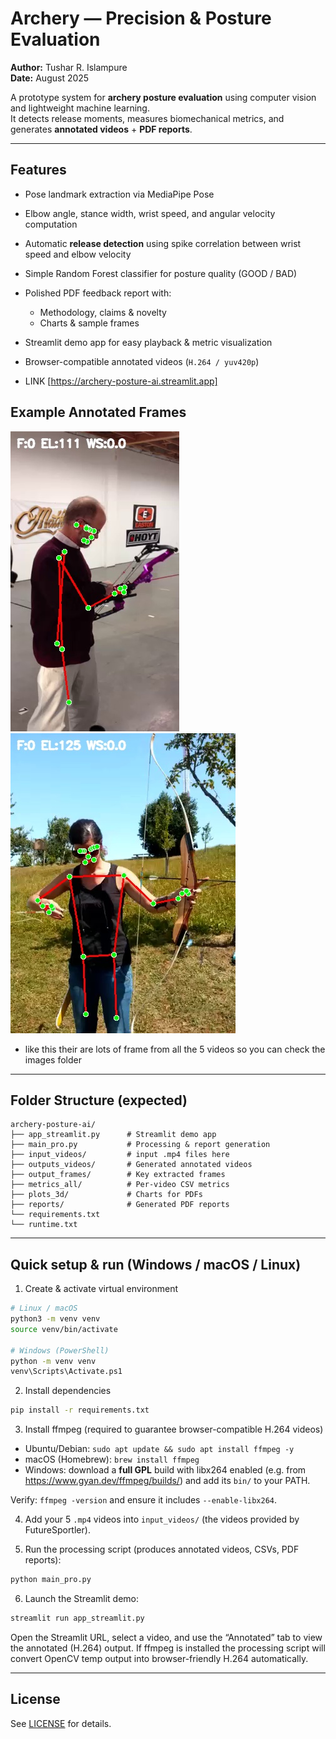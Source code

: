 # Archery — Precision & Posture Evaluation 

**Author:** Tushar R. Islampure  
**Date:** August 2025

A prototype system for **archery posture evaluation** using computer vision and lightweight machine learning.  
It detects release moments, measures biomechanical metrics, and generates **annotated videos** + **PDF reports**.

---

##  Features
- Pose landmark extraction via MediaPipe Pose
- Elbow angle, stance width, wrist speed, and angular velocity computation
- Automatic **release detection** using spike correlation between wrist speed and elbow velocity
- Simple Random Forest classifier for posture quality (GOOD / BAD)
- Polished PDF feedback report with:
  - Methodology, claims & novelty
  - Charts & sample frames
- Streamlit demo app for easy playback & metric visualization
- Browser-compatible annotated videos (`H.264 / yuv420p`)

- LINK [https://archery-posture-ai.streamlit.app]

## Example Annotated Frames

![Annotated Frame 1 from Video 1](images/Video-1_frame0.jpg)
![Annotated Frame 1 from Video 2](images/Video-2_frame0.jpg)
 - like this their are lots of frame from all the 5 videos so you can check the images folder

---

##  Folder Structure (expected)
```
archery-posture-ai/
├── app_streamlit.py      # Streamlit demo app
├── main_pro.py           # Processing & report generation
├── input_videos/         # input .mp4 files here
├── outputs_videos/       # Generated annotated videos 
├── output_frames/        # Key extracted frames
├── metrics_all/          # Per-video CSV metrics
├── plots_3d/             # Charts for PDFs
├── reports/              # Generated PDF reports
└── requirements.txt
└── runtime.txt
```

---

##  Quick setup & run (Windows / macOS / Linux)

1. Create & activate virtual environment
```bash
# Linux / macOS
python3 -m venv venv
source venv/bin/activate

# Windows (PowerShell)
python -m venv venv
venv\Scripts\Activate.ps1
```

2. Install dependencies
```bash
pip install -r requirements.txt
```

3. Install ffmpeg (required to guarantee browser-compatible H.264 videos)
- Ubuntu/Debian: `sudo apt update && sudo apt install ffmpeg -y`
- macOS (Homebrew): `brew install ffmpeg`
- Windows: download a **full GPL** build with libx264 enabled (e.g. from https://www.gyan.dev/ffmpeg/builds/) and add its `bin/` to your PATH.

Verify: `ffmpeg -version` and ensure it includes `--enable-libx264`.

4. Add your 5 `.mp4` videos into `input_videos/` (the videos provided by FutureSportler).

5. Run the processing script (produces annotated videos, CSVs, PDF reports):
```bash
python main_pro.py
```

6. Launch the Streamlit demo:
```bash
streamlit run app_streamlit.py
```

Open the Streamlit URL, select a video, and use the “Annotated” tab to view the annotated (H.264) output. If ffmpeg is installed the processing script will convert OpenCV temp output into browser-friendly H.264 automatically.

---

## License
See [LICENSE](LICENSE) for details.
